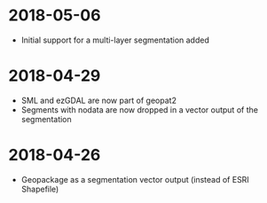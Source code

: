 # 2018-05-06

- Initial support for a multi-layer segmentation added

# 2018-04-29

- SML and ezGDAL are now part of geopat2
- Segments with nodata are now dropped in a vector output of the segmentation

# 2018-04-26

- Geopackage as a segmentation vector output (instead of ESRI Shapefile)


